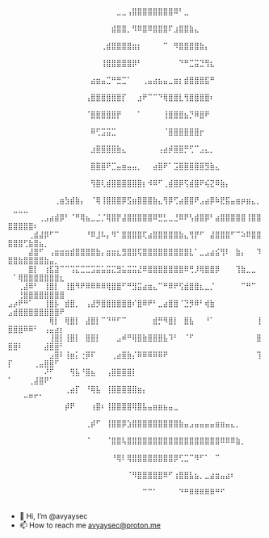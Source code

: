          ⠀⠀⠀⠀⠀⠀⠀⠀⠀⠀⠀⠀⠀⠀⠀⠀⠀⠀⠀⠀⠀⠀⠀⠀⠀⠀⠀⠀⠀⠀⠀⠀⠀⠀⠀⠀⠀⠀⠀⠀
⠀⠀⠀⠀⠀⠀⠀⠀⠀⠀⠀⠀⠀⠀⠀⠀⠀⠀⠀⠀⠀⣀⣀⢠⣿⣿⣿⣿⣿⣿⣿⣿⠿⠃⣀⠀⠀⠀⠀⠀⠀⠀⠀⠀⠀⠀⠀⠀⠀⠀⠀⠀⠀⠀⠀⠀⠀⠀⠀⠀
⠀⠀⠀⠀⠀⠀⠀⠀⠀⠀⠀⠀⠀⠀⠀⠀⠀⠀⠀⠀⣾⣿⣿⡀⠻⠿⣿⠿⣿⣿⣿⠏⣰⣿⣿⣷⣄⠀⠀⠀⠀⠀⠀⠀⠀⠀⠀⠀⠀⠀⠀⠀⠀⠀⠀⠀⠀⠀⠀⠀
⠀⠀⠀⠀⠀⠀⠀⠀⠀⠀⠀⠀⠀⠀⠀⠀⠀⠀⢀⣾⣿⣿⣿⣿⣶⡆⠀⠀⠀⠀⠉⠀⠻⣿⣿⣿⣿⣷⡄⠀⠀⠀⠀⠀⠀⠀⠀⠀⠀⠀⠀⠀⠀⠀⠀⠀⠀⠀⠀⠀
⠀⠀⠀⠀⠀⠀⠀⠀⠀⠀⠀⠀⠀⠀⠀⠀⠀⠀⢸⣿⣿⣿⣿⣿⡿⠃⠀⠀⠀⠀⠀⠀⠀⠙⠛⣉⣭⣙⢻⣆⠀⠀⠀⠀⠀⠀⠀⠀⠀⠀⠀⠀⠀⠀⠀⠀⠀⠀⠀⠀
⠀⠀⠀⠀⠀⠀⠀⠀⠀⠀⠀⠀⠀⠀⠀⠀⣴⣶⣤⣉⠛⣛⣉⠁⠀⠀⢀⣤⣴⣦⣤⣀⣶⡆⣾⣿⣿⣿⣯⠛⠀⠀⠀⠀⠀⠀⠀⠀⠀⠀⠀⠀⠀⠀⠀⠀⠀⠀⠀⠀
⠀⠀⠀⠀⠀⠀⠀⠀⠀⠀⠀⠀⠀⠀⠀⢠⣿⣿⣿⣿⣿⣿⡏⠀⠀⣰⠟⠉⠉⠙⢿⣿⣿⣇⢻⣿⣿⣿⣿⠆⠀⠀⠀⠀⠀⠀⠀⠀⠀⠀⠀⠀⠀⠀⠀⠀⠀⠀⠀⠀
⠀⠀⠀⠀⠀⠀⠀⠀⠀⠀⠀⠀⠀⠀⠀⠈⣿⣿⣿⣿⣿⡟⠀⠀⠀⠁⠀⠀⠀⠀⢸⣿⣿⣿⣦⡙⠿⣿⠟⠀⠀⠀⠀⠀⠀⠀⠀⠀⠀⠀⠀⠀⠀⠀⠀⠀⠀⠀⠀⠀
⠀⠀⠀⠀⠀⠀⠀⠀⠀⠀⠀⠀⠀⠀⠀⠀⠿⢋⣩⣭⣉⠀⠀⠀⠀⠀⠀⠀⠀⠀⠈⣿⣿⣿⣿⣿⣿⡖⠀⠀⠀⠀⠀⠀⠀⠀⠀⠀⠀⠀⠀⠀⠀⠀⠀⠀⠀⠀⠀⠀
⠀⠀⠀⠀⠀⠀⠀⠀⠀⠀⠀⠀⠀⠀⠀⠀⣰⣿⣿⣿⣿⣷⣄⠀⠀⠀⠀⠀⠀⢠⣴⡾⣿⣿⡛⢋⠉⣠⣄⡀⠀⠀⠀⠀⠀⠀⠀⠀⠀⠀⠀⠀⠀⠀⠀⠀⠀⠀⠀⠀
⠀⠀⠀⠀⠀⠀⠀⠀⠀⠀⠀⠀⠀⠀⠀⠀⣿⣿⣿⠟⣉⣤⣶⣤⣤⡀⠀⠀⣴⣿⠟⠁⣩⣿⣿⣿⣿⣿⣻⣷⣄⠀⠀⠀⠀⠀⠀⠀⠀⠀⠀⠀⠀⠀⠀⠀⠀⠀⠀⠀
⠀⠀⠀⠀⠀⠀⠀⠀⠀⠀⠀⠀⠀⠀⠀⠀⢻⣿⢇⣾⣿⣿⣿⣿⣿⣿⡆⠺⠿⠋⢀⣾⣿⡿⢫⣾⣿⠟⢮⣝⠿⣷⡄⠀⠀⠀⠀⠀⠀⠀⠀⠀⠀⠀⠀⠀⠀⠀⠀⠀
⠀⠀⠀⠀⠀⠀⠀⠀⠀⢀⣶⣳⣾⣷⡄⠀⠈⢿⢸⣿⣿⣿⡿⣫⣶⣿⣿⣿⣷⣄⢻⡿⢋⣴⣿⣿⠟⣠⣴⡿⠷⣟⣯⣤⣶⡶⣶⣄⡀⠀⣀⣀⣀⠀⠀⠀⠀⠀⠀⠀
⠀⠀⠀⠀⠀⠀⢀⣠⣴⣾⡿⠃⠈⠛⢿⣦⣀⣈⡈⢿⣿⡟⣼⣿⣿⣿⣿⣿⠿⣛⣃⣀⣘⠿⠟⢣⣾⣿⡿⠃⣴⣿⣿⣿⣿⣿⢸⣿⣿⣿⣿⣿⣿⣿⠆⠀⠀⠀⠀⠀
⠀⠀⠀⠀⢀⣾⣼⡿⠋⠉⠀⠀⠀⠀⠀⠘⠿⣸⠧⡄⠻⠁⣿⣿⣿⣿⢏⣴⣿⣿⣿⣿⣿⣷⣄⢻⡟⠋⠀⣼⣿⣿⣿⠋⠉⠵⠿⣿⣿⣿⣿⣿⢋⣷⣿⣦⡀⠀⠀⠀
⠀⠀⠀⠀⣼⣿⠋⠀⢠⣶⣶⣶⣾⣿⣿⣿⣿⣷⡄⣶⣶⣆⣻⣿⣿⢯⣿⣿⣿⣿⣿⣿⣿⣿⣿⣇⠁⣀⣠⣴⣮⢻⠇⠀⣷⡄⠀⠀⠹⣿⣿⣷⣿⣿⣿⣿⣷⣤⡀⠀
⠀⠀⠀⠀⣿⡇⠀⢰⣯⣽⠉⠉⢩⣍⣉⣉⣩⣭⣥⣭⣍⣻⣥⣭⣭⣜⠿⣿⣿⣿⣿⣿⣿⣿⠿⢛⡸⢿⣿⣿⡿⠀⠀⠀⢹⣷⣀⣀⠀⠀⠁⢿⣿⣿⣿⣿⣿⣿⣿⣆
⠀⠀⢀⣼⠿⠃⠀⢸⣿⡇⠀⢸⣿⠻⠟⠿⠿⠿⠿⢿⣿⣿⠋⠛⣻⣭⣴⣶⣄⠉⠛⠿⠟⢫⣾⣿⣿⣆⣀⡈⠀⠀⠀⠀⠀⠉⠛⠉⠀⠀⠀⢘⣿⣿⣿⣿⣿⣿⣿⣿
⣠⡴⠟⠛⠁⠀⠀⢸⣿⡧⠀⣾⣿⡀⠀⢠⣼⡻⣿⣿⣿⣿⣿⣿⠎⣿⠿⠟⠃⣀⣴⣿⣿⠈⣙⡻⠿⠃⢾⣷⠀⠀⠀⠀⠀⠀⠀⠀⠀⣠⣾⣿⣿⣿⣿⣿⣿⣿⣿⠟
⠀⠀⠀⠀⠀⠀⠀⠀⢿⡇⠀⢿⣿⡇⠀⣼⣿⡇⠉⠙⠛⠋⠉⠀⠀⠀⠀⠀⣾⡛⠻⣿⡇⠀⣿⣧⠀⠀⠘⠁⠀⠀⠀⠀⠀⠀⠀⠀⢸⣿⣿⣿⠿⠿⠃⠀⢠⣤⣴⡆
⠀⠀⠀⠀⠀⠀⠀⠀⢸⣿⡇⢸⣿⡇⠀⣿⣿⡇⠀⠀⠀⣠⠾⠛⢿⣿⣷⣿⣿⣿⣧⠹⠃⠀⠈⠋⠀⠀⠀⠀⠀⠀⠀⠀⠀⠀⠀⠀⣿⣿⣿⠇⠀⠀⠀⠀⣼⣿⣿⠃
⠀⠀⠀⠀⠀⠀⠀⠀⣠⣿⠇⢸⣶⡅⢐⡿⠏⠀⠀⠀⢀⣴⣿⣷⡌⠿⠿⠿⠿⠿⠟⠀⠀⠀⠀⠀⠀⠀⠀⠀⠀⠀⠀⠀⠀⠀⠀⠀⢹⡏⠀⠀⠀⠀⢀⣤⣿⣿⠋⠀
⠀⠀⠀⠀⠀⠀⠀⠜⠋⠀⠀⠀⢻⣧⠘⣿⣦⠀⠀⢠⣿⣿⣿⣿⡇⠀⠀⠀⠀⠀⠀⠀⠀⠀⠀⠀⠀⠀⠀⠀⠀⠀⠀⠀⠀⠀⠀⠀⠀⠁⠀⠀⠀⢀⣼⣿⠟⠁⠀⠀
⠀⠀⠀⠀⠀⠀⠀⠀⠀⠀⠀⢀⣴⡏⠀⠘⢿⣧⠀⢸⣿⣿⣿⣿⣿⣶⡄⠀⠀⠀⠀⠀⠀⠀⠀⠀⠀⠀⠀⠀⠀⠀⠀⠀⠀⠀⠀⠀⠀⠀⠀⠀⠒⠛⠋⠁⠀⠀⠀⠀
⠀⠀⠀⠀⠀⠀⠀⠀⠀⠀⠀⡾⠟⠀⠀⠀⢰⣿⠆⢸⣿⣿⣿⣿⢿⣿⣧⣤⣶⣶⣦⣤⣀⠀⠀⠀⠀⠀⠀⠀⠀⠀⠀⠀⠀⠀⠀⠀⠀⠀⠀⠀⠀⠀⠀⠀⠀⠀⠀⠀
⠀⠀⠀⠀⠀⠀⠀⠀⠀⠀⠀⠀⠀⠀⠀⢀⡾⠋⠀⢸⣿⣿⡿⣱⣿⣿⣿⣿⣿⣿⣿⣿⣿⣷⣤⣠⣤⣤⣤⣤⣶⣶⣤⣄⡀⠀⠀⠀⠀⠀⠀⠀⠀⠀⠀⠀⠀⠀⠀⠀
⠀⠀⠀⠀⠀⠀⠀⠀⠀⠀⠀⠀⠀⠀⠀⠈⠀⠀⠀⠈⣿⣿⢧⣿⣿⣿⣿⣿⣿⣿⣿⣿⣿⣿⣿⣿⣿⣿⣿⣿⣿⠿⠿⠿⣷⡀⠀⠀⠀⠀⠀⠀⠀⠀⠀⠀⠀⠀⠀⠀
⠀⠀⠀⠀⠀⠀⠀⠀⠀⠀⠀⠀⠀⠀⠀⠀⠀⠀⠀⠀⠘⢿⠇⢿⣿⣿⣿⣿⣿⣿⣿⣿⡿⢋⣉⠉⠻⠋⠁⠀⠉⠀⠀⠀⠀⠀⠀⠀⠀⠀⠀⠀⠀⠀⠀⠀⠀⠀⠀⠀
⠀⠀⠀⠀⠀⠀⠀⠀⠀⠀⠀⠀⠀⠀⠀⠀⠀⠀⠀⠀⠀⠀⠀⠈⠻⣿⣿⣿⣿⣿⠿⠋⢰⣿⣿⣧⣦⡀⣀⣴⣶⣤⣴⠆⠀⠀⠀⠀⠀⠀⠀⠀⠀⠀⠀⠀⠀⠀⠀⠀
⠀⠀⠀⠀⠀⠀⠀⠀⠀⠀⠀⠀⠀⠀⠀⠀⠀⠀⠀⠀⠀⠀⠀⠀⠀⠀⠉⠉⠁⠀⠀⠀⠀⠙⠛⠿⠿⠿⠿⠿⠛⠋⠀⠀⠀⠀⠀⠀⠀⠀⠀⠀⠀⠀⠀⠀⠀⠀⠀⠀
- 👋 Hi, I’m @avyaysec
- 📫 How to reach me avyaysec@proton.me

<!---
avyaysec/avyaysec is a ✨ special ✨ repository because its `README.md` (this file) appears on your GitHub profile.
You can click the Preview link to take a look at your changes.
--->
